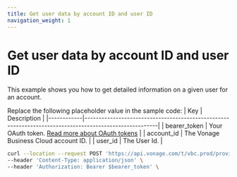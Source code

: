 ```yaml
---
title: Get user data by account ID and user ID
navigation_weight: 1
---
```


# Get user data by account ID and user ID

This example shows you how to get detailed information on a given user for an account.

Replace the following placeholder value in the sample code:
| Key        | Description                                                                                            |
|------------|--------------------------------------------------------------------------------------------------------|
| bearer_token | Your OAuth token. [Read more about OAuth tokens](https://developer.nexmo.com/vonage-business-cloud/vbc-apis/getting-started/authentication) |
| account_id | The Vonage Business Cloud account ID. |
| user_id | The User Id. |


``` bash
curl --location --request POST 'https://api.vonage.com/t/vbc.prod/provisioning/v1/api/accounts/$account_id/users/$user_id' \
--header 'Content-Type: application/json' \
--header 'Authorization: Bearer $bearer_token' \
```
